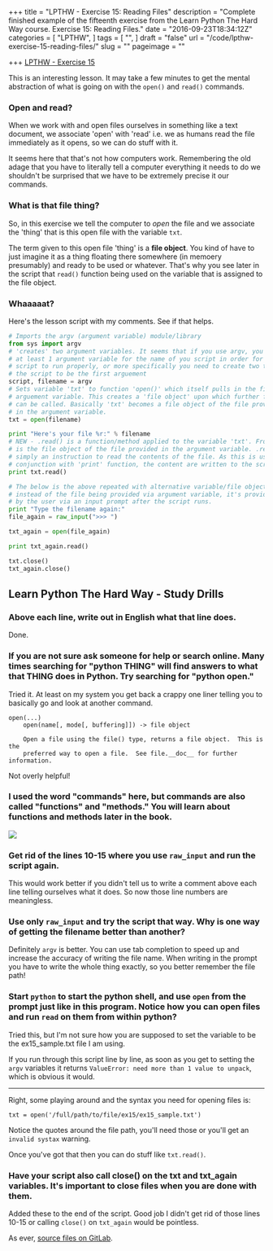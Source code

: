 +++
title = "LPTHW - Exercise 15: Reading Files"
description = "Complete finished example of the fifteenth exercise from the Learn Python The Hard Way course. Exercise 15: Reading Files."
date = "2016-09-23T18:34:12Z"
categories = [
  "LPTHW",
]
tags = [
  "",
]
draft = "false"
url = "/code/lpthw-exercise-15-reading-files/"
slug = ""
pageimage = ""

+++
[LPTHW - Exercise 15](http://learnpythonthehardway.org/book/ex15.html)

This is an interesting lesson. It may take a few minutes to get the mental abstraction of what is going on with the `open()` and `read()` commands. 

### Open and read?

When we work with and open files ourselves in something like a text document, we associate 'open' with 'read' i.e. we as humans read the file immediately as it opens, so we can do stuff with it. 

It seems here that that's not how computers work. Remembering the old adage that you have to literally tell a computer everything it needs to do we shouldn't be surprised that we have to be extremely precise it our commands.

### What is that file thing?

So, in this exercise we tell the computer to *open* the file and we associate the 'thing' that is this open file with the variable `txt`.

The term given to this open file 'thing' is a **file object**. You kind of have to just imagine it as a thing floating there somewhere (in memoery presumably) and ready to be used or whatever. That's why you see later in the script that `read()` function being used on the variable that is assigned to the file object. 

### Whaaaaat?

Here's the lesson script with my comments. See if that helps.

```python
# Imports the argv (argument variable) module/library 
from sys import argv
# 'creates' two argument variables. It seems that if you use argv, you MUST use
# at least 1 argument variable for the name of you script in order for the 
# script to run properly, or more specifically you need to create two to allow
# the script to be the first arguement
script, filename = argv
# Sets variable 'txt' to function 'open()' which itself pulls in the filename
# arguement variable. This creates a 'file object' upon which further functions
# can be called. Basically 'txt' becomes a file object of the file provided
# in the argument variable. 
txt = open(filename)

print "Here's your file %r:" % filename
# NEW - .read() is a function/method applied to the variable 'txt'. From above 'txt'
# is the file object of the file provided in the argument variable. .read() is 
# simply an instruction to read the contents of the file. As this is used in 
# conjunction with 'print' function, the content are written to the screen. 
print txt.read()

# The below is the above repeated with alternative variable/file object names 
# instead of the file being provided via argument variable, it's provided 
# by the user via an input prompt after the script runs.
print "Type the filename again:"
file_again = raw_input(">>> ")

txt_again = open(file_again)

print txt_again.read()

txt.close()
txt_again.close()
```

## Learn Python The Hard Way - Study Drills

### Above each line, write out in English what that line does.

Done.

### If you are not sure ask someone for help or search online. Many times searching for "python THING" will find answers to what that THING does in Python. Try searching for "python open."

Tried it. At least on my system you get back a crappy one liner telling you to basically go and look at another command.

```text
open(...)
    open(name[, mode[, buffering]]) -> file object
    
    Open a file using the file() type, returns a file object.  This is the
    preferred way to open a file.  See file.__doc__ for further information.
```

Not overly helpful!

### I used the word "commands" here, but commands are also called "functions" and "methods." You will learn about functions and methods later in the book.

![](/static/img/2016/09/now-getting-somewhere.gif)

### Get rid of the lines 10-15 where you use `raw_input` and run the script again.

This would work better if you didn't tell us to write a comment above each line telling ourselves what it does. So now those line numbers are meaningless. 

### Use only `raw_input` and try the script that way. Why is one way of getting the filename better than another?

Definitely `argv` is better. You can use tab completion to speed up and increase the accuracy of writing the file name. When writing in the prompt you have to write the whole thing exactly, so you better remember the file path!

### Start `python` to start the python shell, and use `open` from the prompt just like in this program. Notice how you can open files and run `read` on them from within python?

Tried this, but I'm not sure how you are supposed to set the variable to be the ex15_sample.txt file I am using. 

If you run through this script line by line, as soon as you get to setting the `argv` variables it returns `ValueError: need more than 1 value to unpack`, which is obvious it would.

<hr>

Right, some playing around and the syntax you need for opening files is:

`txt = open('/full/path/to/file/ex15/ex15_sample.txt')`

Notice the quotes around the file path, you'll need those or you'll get an `invalid systax` warning. 

Once you've got that then you can do stuff like `txt.read()`.

### Have your script also call close() on the txt and txt_again variables. It's important to close files when you are done with them.

Added these to the end of the script. Good job I didn't get rid of those lines 10-15 or calling `close()` on `txt_again` would be pointless.

As ever, [source files on GitLab](https://gitlab.com/josharcher/LPTHW).
